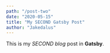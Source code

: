 ```yaml
---
path: "/post-two"
date: "2020-05-15"
title: "My SECOND Gatsby Post"
author: "Jakedalus"
---
```


This is my *SECOND blog* post in **Gatsby**.